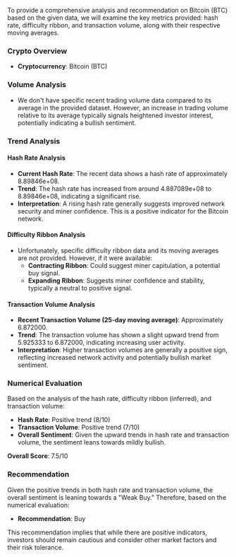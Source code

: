 To provide a comprehensive analysis and recommendation on Bitcoin (BTC) based on the given data, we will examine the key metrics provided: hash rate, difficulty ribbon, and transaction volume, along with their respective moving averages.

### Crypto Overview
- **Cryptocurrency**: Bitcoin (BTC)

### Volume Analysis
- We don't have specific recent trading volume data compared to its average in the provided dataset. However, an increase in trading volume relative to its average typically signals heightened investor interest, potentially indicating a bullish sentiment.

### Trend Analysis

#### Hash Rate Analysis
- **Current Hash Rate**: The recent data shows a hash rate of approximately 8.89846e+08.
- **Trend**: The hash rate has increased from around 4.887089e+08 to 8.89846e+08, indicating a significant rise.
- **Interpretation**: A rising hash rate generally suggests improved network security and miner confidence. This is a positive indicator for the Bitcoin network.

#### Difficulty Ribbon Analysis
- Unfortunately, specific difficulty ribbon data and its moving averages are not provided. However, if it were available:
  - **Contracting Ribbon**: Could suggest miner capitulation, a potential buy signal.
  - **Expanding Ribbon**: Suggests miner confidence and stability, typically a neutral to positive signal.

#### Transaction Volume Analysis
- **Recent Transaction Volume (25-day moving average)**: Approximately 6.872000.
- **Trend**: The transaction volume has shown a slight upward trend from 5.925333 to 6.872000, indicating increasing user activity.
- **Interpretation**: Higher transaction volumes are generally a positive sign, reflecting increased network activity and potentially bullish market sentiment.

### Numerical Evaluation
Based on the analysis of the hash rate, difficulty ribbon (inferred), and transaction volume:

- **Hash Rate**: Positive trend (8/10)
- **Transaction Volume**: Positive trend (7/10)
- **Overall Sentiment**: Given the upward trends in hash rate and transaction volume, the sentiment leans towards mildly bullish.
  
**Overall Score**: 7.5/10

### Recommendation
Given the positive trends in both hash rate and transaction volume, the overall sentiment is leaning towards a "Weak Buy." Therefore, based on the numerical evaluation:

- **Recommendation**: Buy

This recommendation implies that while there are positive indicators, investors should remain cautious and consider other market factors and their risk tolerance.